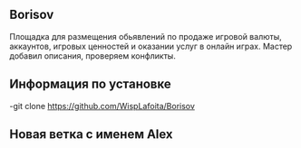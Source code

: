 ## Borisov
Площадка для размещения обьявлений по продаже игровой валюты, аккаунтов, игровых ценностей и оказании услуг в онлайн играх. Мастер добавил описания, проверяем конфликты. 
## Информация по установке 
-git clone https://github.com/WispLafoita/Borisov

## Новая ветка с именем Alex